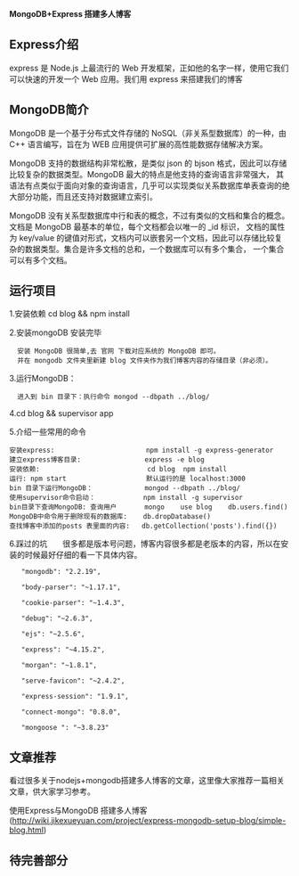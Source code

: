 **MongoDB+Express 搭建多人博客**

## Express介绍

   express 是 Node.js 上最流行的 Web 开发框架，正如他的名字一样，使用它我们可以快速的开发一个 Web 应用。我们用 express 来搭建我们的博客
    
## MongoDB简介

   MongoDB 是一个基于分布式文件存储的 NoSQL（非关系型数据库）的一种，由 C++ 语言编写，旨在为 WEB 应用提供可扩展的高性能数据存储解决方案。
   
   MongoDB 支持的数据结构非常松散，是类似 json 的 bjson 格式，因此可以存储比较复杂的数据类型。MongoDB 最大的特点是他支持的查询语言非常强大，
   其语法有点类似于面向对象的查询语言，几乎可以实现类似关系数据库单表查询的绝大部分功能，而且还支持对数据建立索引。
   
   MongoDB 没有关系型数据库中行和表的概念，不过有类似的文档和集合的概念。文档是 MongoDB 最基本的单位，每个文档都会以唯一的 _id 标识，
  文档的属性为 key/value 的键值对形式，文档内可以嵌套另一个文档，因此可以存储比较复杂的数据类型。集合是许多文档的总和，一个数据库可以有多个集合，
    一个集合可以有多个文档。
    
    
## 运行项目

 1.安装依赖 cd blog && npm install
 
 2.安装mongoDB 安装完毕
 
      安装 MongoDB 很简单,去 官网 下载对应系统的 MongoDB 即可。
      并在 mongodb 文件夹里新建 blog 文件夹作为我们博客内容的存储目录（非必须）。
      
 3.运行MongoDB：
 
      进入到 bin 目录下：执行命令 mongod --dbpath ../blog/
      
 4.cd blog && supervisor app
 
 5.介绍一些常用的命令
 
    安装express:                       npm install -g express-generator
    建立express博客目录:                express -e blog
    安装依赖:                           cd blog  npm install
    运行: npm start                    默认运行的是 localhost:3000
    bin 目录下运行MongoDB：             mongod --dbpath ../blog/
    使用supervisor命令启动：            npm install -g supervisor
    bin目录下查询MongoDB: 查询用户       mongo    use blog    db.users.find() 
    MongoDB中命令用于删除现有的数据库:    db.dropDatabase()
    查找博客中添加的posts 表里面的内容:   db.getCollection('posts').find({})
 
 6.踩过的坑
       
    很多都是版本号问题，博客内容很多都是老版本的内容，所以在安装的时候最好仔细的看一下具体内容。
    
       "mongodb": "2.2.19",
        
       "body-parser": "~1.17.1",
        
       "cookie-parser": "~1.4.3",
        
       "debug": "~2.6.3",
        
       "ejs": "~2.5.6",
        
       "express": "~4.15.2",
        
       "morgan": "~1.8.1",
        
       "serve-favicon": "~2.4.2",
        
       "express-session": "1.9.1",
        
       "connect-mongo": "0.8.0",
        
       "mongoose ": "~3.8.23"
        

   
    
## 文章推荐

   看过很多关于nodejs+mongodb搭建多人博客的文章，这里像大家推荐一篇相关文章，供大家学习参考。
   
   使用Express与MongoDB 搭建多人博客(http://wiki.jikexueyuan.com/project/express-mongodb-setup-blog/simple-blog.html)
  
## 待完善部分 
    

